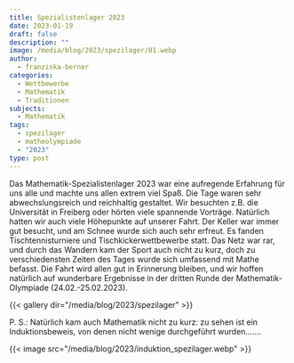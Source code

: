 ```yaml
---
title: Spezialistenlager 2023
date: 2023-01-19
draft: false
description: ""
image: /media/blog/2023/spezilager/01.webp
author:
  - franziska-berner
categories:
  - Wettbewerbe
  - Mathematik
  - Traditionen
subjects:
  - Mathematik
tags:
  - spezilager
  - matheolympiade
  - "2023"
type: post
---
```

Das Mathematik-Spezialistenlager 2023 war eine aufregende Erfahrung für uns alle und machte uns allen extrem viel Spaß. Die Tage waren sehr abwechslungsreich und reichhaltig gestaltet. Wir besuchten z.B. die Universität in Freiberg oder hörten viele spannende Vorträge. Natürlich hatten wir auch viele Höhepunkte auf unserer Fahrt. Der Keller war immer gut besucht, und am Schnee wurde sich auch sehr erfreut. Es fanden Tischtennisturniere und Tischkickerwettbewerbe statt. Das Netz war rar, und durch das Wandern kam der Sport auch nicht zu kurz, doch zu verschiedensten Zeiten des Tages wurde sich umfassend mit Mathe befasst. Die Fahrt wird allen gut in Erinnerung bleiben, und wir hoffen natürlich auf wunderbare Ergebnisse in der dritten Runde der Mathematik-Olympiade (24.02.-25.02.2023).

{{< gallery dir="/media/blog/2023/spezilager" >}}

P. S.: Natürlich kam auch Mathematik nicht zu kurz: zu sehen ist ein Induktionsbeweis, von denen nicht wenige durchgeführt wurden…….

{{< image src="/media/blog/2023/induktion_spezilager.webp" >}}
